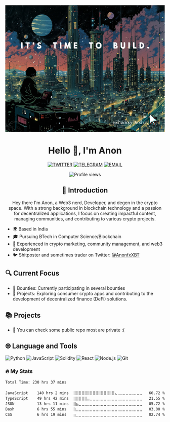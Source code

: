 <div align="center">
  <img height="400" src="/code.jpg?raw=true"  />

# Hello 👋, I'm Anon

[![TWITTER](https://img.shields.io/badge/Twitter-1DA1F2?style=for-the-badge&logo=twitter&logoColor=white)](https://twitter.com/AnonfxXBT)
[![TELEGRAM](https://img.shields.io/badge/Telegram-2CA5E0?style=for-the-badge&logo=telegram&logoColor=white)](https://t.me/AnonfxXBT)
[![EMAIL](https://img.shields.io/badge/Email-D14836?style=for-the-badge&logo=gmail&logoColor=white)](mailto:anofrr@aol.com)

![Profile views](https://komarev.com/ghpvc/?username=anonfr&color=blueviolet)

## 👋 Introduction

Hey there I'm Anon, a Web3 nerd, Developer, and degen in the crypto space. With a strong background in blockchain technology and a passion for decentralized applications, I focus on creating impactful content, managing communities, and contributing to various crypto projects.

<div align="left">

- 🌍 Based in India
- 🎓 Pursuing BTech in Computer Science/Blockchain
- 💼 Experienced in crypto marketing, community management, and web3 development
- 🐦 Shitposter and sometimes trader on Twitter: [@AnonfxXBT](https://twitter.com/AnonfxXBT)



## 🔍 Current Focus

<div align="left">

- 🎯 Bounties: Currently participating in several bounties
- 🚀 Projects: Exploring consumer crypto apps and contributing to the development of decentralized finance (DeFi) solutions.



## 📚 Projects

<div align="left">

- 🌟 You can check some public repo most are private :(
  


## 🌐 Language and Tools

![Python](https://img.shields.io/badge/-Python-3776AB?style=flat-square&logo=python&logoColor=white)
![JavaScript](https://img.shields.io/badge/-JavaScript-F7DF1E?style=flat-square&logo=javascript&logoColor=black)
![Solidity](https://img.shields.io/badge/-Solidity-363636?style=flat-square&logo=solidity&logoColor=white)
![React](https://img.shields.io/badge/-React-61DAFB?style=flat-square&logo=react&logoColor=black)
![Node.js](https://img.shields.io/badge/-Node.js-339933?style=flat-square&logo=node.js&logoColor=white)
![Git](https://img.shields.io/badge/-Git-F05032?style=flat-square&logo=git&logoColor=white)


  <h3>🔥 My Stats</h3>

  <!--START_SECTION:waka-->

  ```txt
  Total Time: 230 hrs 37 mins

  JavaScript    140 hrs 2 mins  ⣿⣿⣿⣿⣿⣿⣿⣿⣿⣿⣿⣿⣿⣿⣿⣄⣀⣀⣀⣀⣀⣀⣀⣀⣀   60.72 %
  TypeScript    49 hrs 42 mins  ⣿⣿⣿⣿⣿⣤⣀⣀⣀⣀⣀⣀⣀⣀⣀⣀⣀⣀⣀⣀⣀⣀⣀⣀⣀   21.55 %
  JSON          13 hrs 11 mins  ⣿⣦⣀⣀⣀⣀⣀⣀⣀⣀⣀⣀⣀⣀⣀⣀⣀⣀⣀⣀⣀⣀⣀⣀⣀   05.72 %
  Bash          6 hrs 55 mins   ⣷⣀⣀⣀⣀⣀⣀⣀⣀⣀⣀⣀⣀⣀⣀⣀⣀⣀⣀⣀⣀⣀⣀⣀⣀   03.00 %
  CSS           6 hrs 19 mins   ⣶⣀⣀⣀⣀⣀⣀⣀⣀⣀⣀⣀⣀⣀⣀⣀⣀⣀⣀⣀⣀⣀⣀⣀⣀   02.74 %
  ```

  <!--END_SECTION:waka-->
</div>
